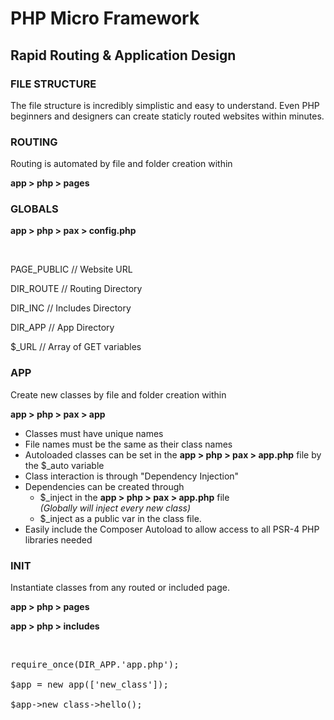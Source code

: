 <h1>PHP Micro Framework</h1>
<h2>Rapid Routing & Application Design</h2>

<h3>FILE STRUCTURE</h3>
<p>The file structure is incredibly simplistic and easy to understand. Even PHP beginners and designers can create staticly routed websites within minutes.</p>

<h3>ROUTING</h3>
<p>Routing is automated by file and folder creation within </p>
<p><strong>app > php > pages</strong></p>

<h3>GLOBALS </h3>
<p><strong>app > php > pax > config.php </strong></p>
<br />
<p>PAGE_PUBLIC // Website URL</p>
<p>DIR_ROUTE // Routing Directory</p>
<p>DIR_INC // Includes Directory</p>
<p>DIR_APP // App Directory</p>
<p>$_URL // Array of GET variables</p>

<h3>APP</h3>
<p>Create new classes by file and folder creation within </p>
<p><strong>app > php > pax > app</strong></p>
<ul>
<li>Classes must have unique names</li>
<li>File names must be the same as their class names</li>
<li>Autoloaded classes can be set in the <strong>app > php > pax > app.php</strong> file by the $_auto variable</li>
<li>Class interaction is through "Dependency Injection"</li>
<li>Dependencies can be created through <ul>
  <li>$_inject in the <strong>app > php > pax > app.php</strong> file <br /><em>(Globally will inject every new class)</em></li>
  <li>$_inject as a public var in the class file.</li></ul></li>
<li>Easily include the Composer Autoload to allow access to all PSR-4 PHP libraries needed</li>
</ul>
</ul>

<h3>INIT</h3>
<p>Instantiate classes from any routed or included page. </p>
<p><strong>app > php > pages </strong></p>
<p><strong>app > php > includes</strong></p>
<br />
<pre>
require_once(DIR_APP.'app.php');<br />
$app = new app(['new_class']);<br />
$app->new_class->hello();
</pre>
